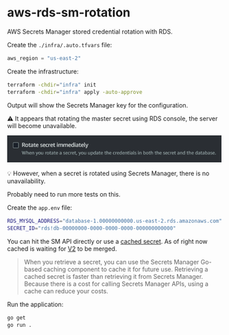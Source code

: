 # aws-rds-sm-rotation

AWS Secrets Manager stored credential rotation with RDS.

Create the `./infra/.auto.tfvars` file:

```terraform
aws_region = "us-east-2"
```

Create the infrastructure:

```sh
terraform -chdir="infra" init
terraform -chdir="infra" apply -auto-approve
```

Output will show the Secrets Manager key for the configuration.

⚠️ It appears that rotating the master secret using RDS console, the server will become unavailable.

<img src=".assets/rotate.png" width=500 />

💡 However, when a secret is rotated using Secrets Manager, there is no unavailability.

Probably need to run more tests on this.

Create the `app.env` file:

```sh
RDS_MYSQL_ADDRESS="database-1.00000000000.us-east-2.rds.amazonaws.com"
SECRET_ID="rds!db-00000000-0000-0000-0000-000000000000"
```

You can hit the SM API directly or use a [cached secret][1]. As of right now cached is waiting for [V2][2] to be merged.

> When you retrieve a secret, you can use the Secrets Manager Go-based caching component to cache it for future use. Retrieving a cached secret is faster than retrieving it from Secrets Manager. Because there is a cost for calling Secrets Manager APIs, using a cache can reduce your costs.

Run the application:

```sh
go get
go run .
```

[1]: https://docs.aws.amazon.com/secretsmanager/latest/userguide/retrieving-secrets_cache-go.html
[2]: https://github.com/aws/aws-secretsmanager-caching-go/pull/40
